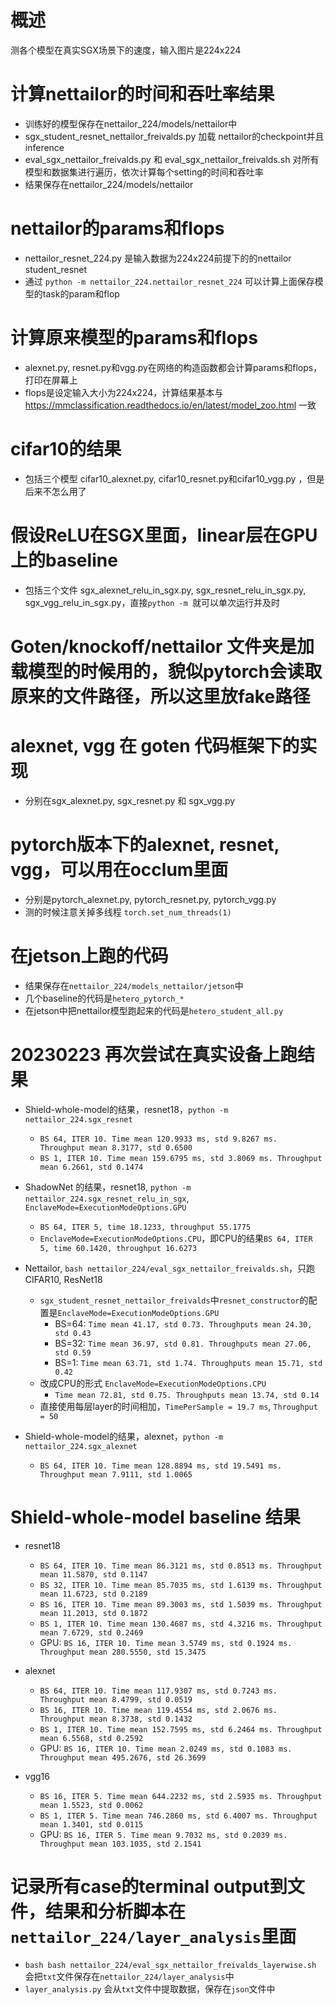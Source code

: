 # 概述
测各个模型在真实SGX场景下的速度，输入图片是224x224

# 计算nettailor的时间和吞吐率结果
- 训练好的模型保存在nettailor_224/models/nettailor中
- sgx_student_resnet_nettailor_freivalds.py 加载 nettailor的checkpoint并且inference
- eval_sgx_nettailor_freivalds.py 和 eval_sgx_nettailor_freivalds.sh 对所有模型和数据集进行遍历，依次计算每个setting的时间和吞吐率
- 结果保存在nettailor_224/models/nettailor

# nettailor的params和flops
- nettailor_resnet_224.py 是输入数据为224x224前提下的的nettailor  student_resnet
- 通过 ``python -m nettailor_224.nettailor_resnet_224`` 可以计算上面保存模型的task的param和flop

# 计算原来模型的params和flops
- alexnet.py, resnet.py和vgg.py在网络的构造函数都会计算params和flops，打印在屏幕上
- flops是设定输入大小为224x224，计算结果基本与 https://mmclassification.readthedocs.io/en/latest/model_zoo.html 一致

# cifar10的结果
- 包括三个模型 cifar10_alexnet.py, cifar10_resnet.py和cifar10_vgg.py ，但是后来不怎么用了

# 假设ReLU在SGX里面，linear层在GPU上的baseline
- 包括三个文件  sgx_alexnet_relu_in_sgx.py, sgx_resnet_relu_in_sgx.py, sgx_vgg_relu_in_sgx.py，直接``python -m ``就可以单次运行并及时

# Goten/knockoff/nettailor 文件夹是加载模型的时候用的，貌似pytorch会读取原来的文件路径，所以这里放fake路径

# alexnet, vgg 在 goten 代码框架下的实现
- 分别在sgx_alexnet.py, sgx_resnet.py 和 sgx_vgg.py

# pytorch版本下的alexnet, resnet, vgg，可以用在occlum里面
- 分别是pytorch_alexnet.py, pytorch_resnet.py, pytorch_vgg.py
- 测的时候注意关掉多线程  ``torch.set_num_threads(1)``

# 在jetson上跑的代码
- 结果保存在``nettailor_224/models_nettailor/jetson``中
- 几个baseline的代码是``hetero_pytorch_*``
- 在jetson中把nettailor模型跑起来的代码是``hetero_student_all.py``


# 20230223 再次尝试在真实设备上跑结果
- Shield-whole-model的结果，resnet18，``python -m nettailor_224.sgx_resnet``
    - ``BS 64, ITER 10. Time mean 120.9933 ms, std 9.8267 ms. Throughput mean 8.3177, std 0.6500``
    - ``BS 1, ITER 10. Time mean 159.6795 ms, std 3.8069 ms. Throughput mean 6.2661, std 0.1474``
- ShadowNet 的结果，resnet18, ``python -m nettailor_224.sgx_resnet_relu_in_sgx``, ``EnclaveMode=ExecutionModeOptions.GPU``
    - ``BS 64, ITER 5, time 18.1233, throughput 55.1775``
    - ``EnclaveMode=ExecutionModeOptions.CPU``，即CPU的结果``BS 64, ITER 5, time 60.1420, throughput 16.6273``

- Nettailor, ``bash nettailor_224/eval_sgx_nettailor_freivalds.sh``，只跑CIFAR10, ResNet18
    - ``sgx_student_resnet_nettailor_freivalds``中``resnet_constructor``的配置是``EnclaveMode=ExecutionModeOptions.GPU``
        - BS=64: ``Time mean 41.17, std 0.73. Throughputs mean 24.30, std 0.43``
        - BS=32: ``Time mean 36.97, std 0.81. Throughputs mean 27.06, std 0.59``
        - BS=1:  ``Time mean 63.71, std 1.74. Throughputs mean 15.71, std 0.42``
    - 改成CPU的形式 ``EnclaveMode=ExecutionModeOptions.CPU``
        - ``Time mean 72.81, std 0.75. Throughputs mean 13.74, std 0.14``
    - 直接使用每层layer的时间相加，``TimePerSample = 19.7 ms``, ``Throughput = 50``

- Shield-whole-model的结果，alexnet，``python -m nettailor_224.sgx_alexnet``
    - ``BS 64, ITER 10. Time mean 128.8894 ms, std 19.5491 ms. Throughput mean 7.9111, std 1.0065``



# Shield-whole-model baseline 结果
- resnet18
    - ``BS 64, ITER 10. Time mean 86.3121 ms, std 0.8513 ms. Throughput mean 11.5870, std 0.1147``
    - ``BS 32, ITER 10. Time mean 85.7035 ms, std 1.6139 ms. Throughput mean 11.6723, std 0.2189``
    - ``BS 16, ITER 10. Time mean 89.3003 ms, std 1.5039 ms. Throughput mean 11.2013, std 0.1872``
    - ``BS 1, ITER 10. Time mean 130.4687 ms, std 4.3216 ms. Throughput mean 7.6729, std 0.2469``
    - GPU: ``BS 16, ITER 10. Time mean 3.5749 ms, std 0.1924 ms. Throughput mean 280.5550, std 15.3475``

- alexnet
    - ``BS 64, ITER 10. Time mean 117.9307 ms, std 0.7243 ms. Throughput mean 8.4799, std 0.0519``
    - ``BS 16, ITER 10. Time mean 119.4554 ms, std 2.0676 ms. Throughput mean 8.3738, std 0.1432``
    - ``BS 1, ITER 10. Time mean 152.7595 ms, std 6.2464 ms. Throughput mean 6.5568, std 0.2592``
    - GPU: ``BS 16, ITER 10. Time mean 2.0249 ms, std 0.1083 ms. Throughput mean 495.2676, std 26.3699``

- vgg16
    - ``BS 16, ITER 5. Time mean 644.2232 ms, std 2.5935 ms. Throughput mean 1.5523, std 0.0062``
    - ``BS 1, ITER 5. Time mean 746.2860 ms, std 6.4007 ms. Throughput mean 1.3401, std 0.0115``
    - GPU: ``BS 16, ITER 5. Time mean 9.7032 ms, std 0.2039 ms. Throughput mean 103.1035, std 2.1541``

# 记录所有case的terminal output到文件，结果和分析脚本在``nettailor_224/layer_analysis``里面
- ``bash bash nettailor_224/eval_sgx_nettailor_freivalds_layerwise.sh`` 会把``txt``文件保存在``nettailor_224/layer_analysis``中
- ``layer_analysis.py`` 会从``txt``文件中提取数据，保存在``json``文件中